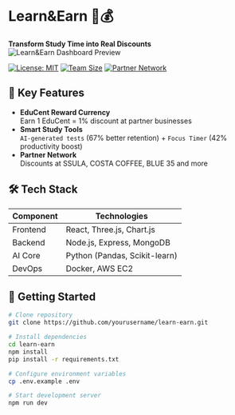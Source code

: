 # Learn&Earn 🎯💰  
**Transform Study Time into Real Discounts**  
![Learn&Earn Dashboard Preview](./images/preview.png)

[![License: MIT](https://img.shields.io/badge/License-MIT-blue.svg)](LICENSE)
[![Team Size](https://img.shields.io/badge/Team-5_Developers-blueviolet)]()
[![Partner Network](https://img.shields.io/badge/Partners-10+_Businesses-success)]()

## 🌟 Key Features
- **EduCent Reward Currency**  
  Earn 1 EduCent = 1% discount at partner businesses
- **Smart Study Tools**  
  ```AI-generated tests``` (67% better retention) + ```Focus Timer``` (42% productivity boost)
- **Partner Network**  
  Discounts at SSULA, COSTA COFFEE, BLUE 35 and more

## 🛠️ Tech Stack
| Component | Technologies |
|-----------|--------------|
| Frontend  | React, Three.js, Chart.js |
| Backend   | Node.js, Express, MongoDB |
| AI Core   | Python (Pandas, Scikit-learn) |
| DevOps    | Docker, AWS EC2 |

## 🚀 Getting Started

```bash
# Clone repository
git clone https://github.com/yourusername/learn-earn.git

# Install dependencies
cd learn-earn
npm install
pip install -r requirements.txt

# Configure environment variables
cp .env.example .env

# Start development server
npm run dev
